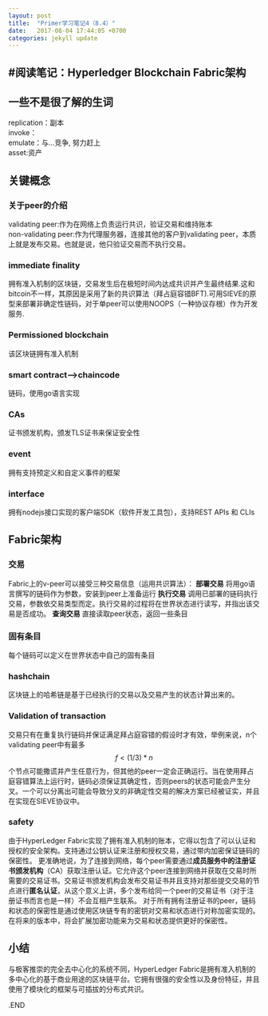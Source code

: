 ```yaml
---
layout: post
title:  "Primer学习笔记4（8.4）"
date:   2017-08-04 17:44:05 +0700
categories: jekyll update
---
```

#阅读笔记：Hyperledger Blockchain Fabric架构
---
## 一些不是很了解的生词
replication：副本<br/>
invoke：<br/>
emulate：与…竞争, 努力赶上<br/>
asset:资产

## 关键概念

### 关于peer的介绍
validating peer:作为在网络上负责运行共识，验证交易和维持账本<br/>
non-validating peer:作为代理服务器，连接其他的客户到validating peer，本质上就是发布交易。也就是说，他只验证交易而不执行交易。

### immediate finality
拥有准入机制的区块链，交易发生后在极短时间内达成共识并产生最终结果.这和bitcoin不一样，其原因是采用了新的共识算法（拜占庭容错BFT).可用SIEVE的原型来部署非确定性链码，对于单peer可以使用NOOPS（一种协议存根）作为开发服务.

### Permissioned blockchain
该区块链拥有准入机制<br/>

### smart contract-->chaincode
链码，使用go语言实现<br/>

### CAs
证书颁发机构，颁发TLS证书来保证安全性

### event
拥有支持预定义和自定义事件的框架

### interface
拥有nodejs接口实现的客户端SDK（软件开发工具包），支持REST APIs 和 CLIs



## Fabric架构

### 交易
Fabric上的v-peer可以接受三种交易信息（运用共识算法）：
**部署交易**
将用go语言撰写的链码作为参数，安装到peer上准备运行
**执行交易**
调用已部署的链码执行交易，参数依交易类型而定。执行交易的过程将在世界状态进行读写，并指出该交易是否成功。
**查询交易**
直接读取peer状态，返回一些条目

### 固有条目
每个链码可以定义在世界状态中自己的固有条目

### hashchain
区块链上的哈希链是基于已经执行的交易以及交易产生的状态计算出来的。 

### Validation of transaction
交易只有在重复执行链码并保证满足拜占庭容错的假设时才有效，举例来说，n个validating peer中有最多$$ f<(1/3)*n $$个节点可能撒谎并产生任意行为，但其他的peer一定会正确运行。当在使用拜占庭容错算法上运行时，链码必须保证其确定性，否则peers的状态可能会产生分叉。一个可以分离出可能会导致分叉的非确定性交易的解决方案已经被证实，并且在实现在SIEVE协议中。

### safety
由于HyperLedger Fabric实现了拥有准入机制的账本，它得以包含了可以认证和授权的安全架构。支持通过公钥认证来注册和授权交易，通过带内加密保证链码的保密性。
更准确地说，为了连接到网络，每个peer需要通过**成员服务中的注册证书颁发机构**（CA）获取注册认证。它允许这个peer连接到网络并获取在交易时所需要的交易证书。交易证书颁发机构会发布交易证书并且支持对那些提交交易的节点进行**匿名认证**，从这个意义上讲，多个发布给同一个peer的交易证书（对于注册证书而言也是一样）不会互相产生联系。 
对于所有拥有注册证书的peer，链码和状态的保密性是通过使用区块链专有的密钥对交易和状态进行对称加密实现的。在将来的版本中，将会扩展加密功能来为交易和状态提供更好的保密性。 


## 小结
与极客推崇的完全去中心化的系统不同，HyperLedger Fabric是拥有准入机制的多中心化的基于商业用途的区块链平台。它拥有很强的安全性以及身份特征，并且使用了模块化的框架与可插拔的分布式共识。


.END
